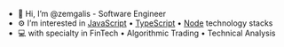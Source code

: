 - 👋 Hi, I’m @zemgalis - Software Engineer
- ⚙️ I’m interested in [JavaScript](https://developer.mozilla.org/en-US/docs/Web/JavaScript) • [TypeScript](https://www.typescriptlang.org/) • [Node](https://nodejs.org/en/) technology stacks
- 💻 with specialty in FinTech • Algorithmic Trading • Technical Analysis 

